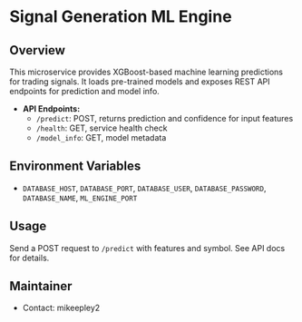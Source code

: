 # Signal Generation ML Engine

## Overview
This microservice provides XGBoost-based machine learning predictions for trading signals. It loads pre-trained models and exposes REST API endpoints for prediction and model info.

- **API Endpoints:**
  - `/predict`: POST, returns prediction and confidence for input features
  - `/health`: GET, service health check
  - `/model_info`: GET, model metadata

## Environment Variables
- `DATABASE_HOST`, `DATABASE_PORT`, `DATABASE_USER`, `DATABASE_PASSWORD`, `DATABASE_NAME`, `ML_ENGINE_PORT`

## Usage
Send a POST request to `/predict` with features and symbol. See API docs for details.

## Maintainer
- Contact: mikeepley2
